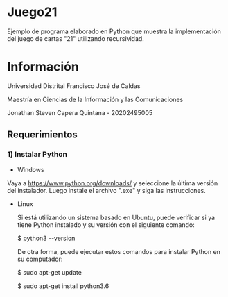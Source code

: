 # Juego21
Ejemplo de programa elaborado en Python que muestra la implementación del juego de cartas "21" utilizando recursividad.

# Información

Universidad Distrital Francisco José de Caldas

Maestría en Ciencias de la Información y las Comunicaciones

Jonathan Steven Capera Quintana - 20202495005

## Requerimientos

### 1) Instalar Python

 - Windows
   
  Vaya a https://www.python.org/downloads/ y seleccione la última versión del instalador. Luego instale el archivo ".exe" y siga las instrucciones.
   
 - Linux
 
   Si está utilizando un sistema basado en Ubuntu, puede verificar si ya tiene Python instalado y su versión con el siguiente comando:
   
   $ python3 --version
   
   De otra forma, puede ejecutar estos comandos para instalar Python en su computador:
   
   $ sudo apt-get update
   
   $ sudo apt-get install python3.6
